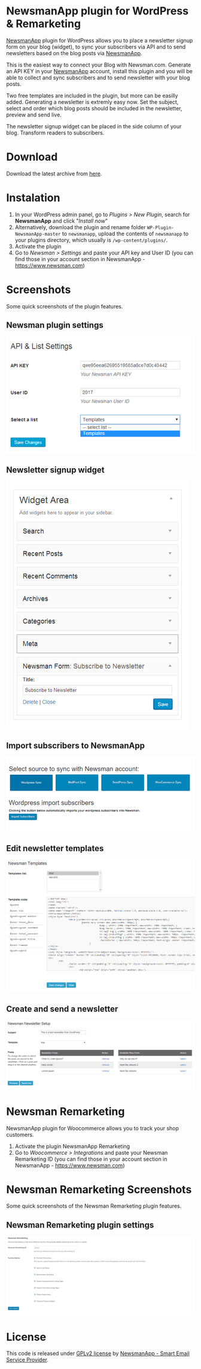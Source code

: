 # NewsmanApp plugin for WordPress & Remarketing
[NewsmanApp](https://www.newsman.com) plugin for WordPress allows you to place a newsletter signup form on your blog (widget), to sync your subscribers via API and to send newsletters based on the blog posts via [NewsmanApp](https://www.newsman.com).

This is the easiest way to connect your Blog with Newsman.com. Generate an API KEY in your [NewsmanApp](https://www.newsman.com) account, install this plugin and you will be able to collect and sync subscribers and to send newsletter with your blog posts. 

Two free templates are included in the plugin, but more can be easilly added. Generating a newsletter is extremly easy now. Set the subject, select and order which blog posts should be included in the newsletter, preview and send live.

The newsletter signup widget can be placed in the side column of your blog. Transform readers to subscribers.

# Download

Download the latest archive from [here](https://github.com/Newsman/WP-Plugin-NewsmanApp/archive/master.zip).

# Instalation

1. In your WordPress admin panel, go to *Plugins > New Plugin*, search for **NewsmanApp** and click "*Install now*"
2. Alternatively, download the plugin and rename folder `WP-Plugin-NewsmanApp-master` to `newsmanapp`, upload the contents of `newsmanapp` to your plugins directory, which usually is `/wp-content/plugins/`.
3. Activate the plugin
4. Go to *Newsman > Settings* and paste your API key and User ID (you can find those in your account section in NewsmanApp - https://www.newsman.com)

# Screenshots
Some quick screenshots of the plugin features.
	
## Newsman plugin settings
![newsletter plugin settings](https://raw.githubusercontent.com/Newsman/WP-Plugin-NewsmanApp/master/assets/wp_newsman_settings.png)

## Newsletter signup widget
![newsletter signup widget](https://raw.githubusercontent.com/Newsman/WP-Plugin-NewsmanApp/master/assets/wp_newsman_widget.png)

## Import subscribers to NewsmanApp
![newsletter import subscribers](https://raw.githubusercontent.com/Newsman/WP-Plugin-NewsmanApp/master/assets/wp_newsman_import_subscribers.png)

## Edit newsletter templates
![newsletter templates](https://raw.githubusercontent.com/Newsman/WP-Plugin-NewsmanApp/master/assets/wp_newsman_templates.png)

## Create and send a newsletter
![newsletter create from blog posts](https://raw.githubusercontent.com/Newsman/WP-Plugin-NewsmanApp/master/assets/wp_newsman_newsletter.png)

# Newsman Remarketing

NewsmanApp plugin for Woocommerce allows you to track your shop customers.

1. Activate the plugin NewsmanApp Remarketing
2. Go to *Woocommerce > Integrations* and paste your Newsman Remarketing ID (you can find those in your account section in NewsmanApp - https://www.newsman.com)

# Newsman Remarketing Screenshots
Some quick screenshots of the Newsman Remarketing plugin features.
	
## Newsman Remarketing plugin settings
![newsletter plugin settings](https://raw.githubusercontent.com/Newsman/WP-Plugin-NewsmanApp/master/assets/1.jpg)

# License

This code is released under [GPLv2 license](https://github.com/Newsman/WP-Plugin-NewsmanApp/blob/master/LICENSE) by [NewsmanApp - Smart Email Service Provider](https://www.newsman.com).
